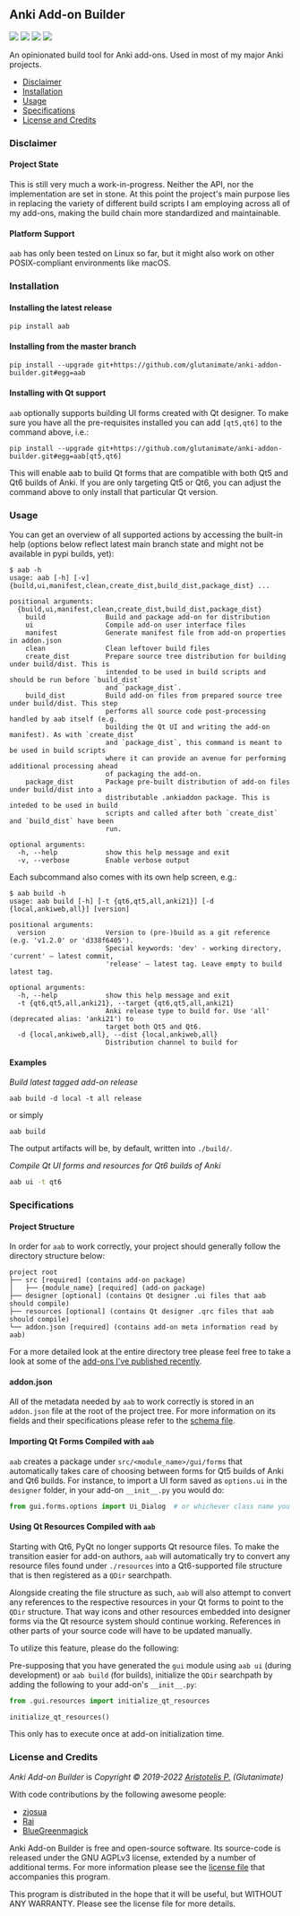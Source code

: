 ## Anki Add-on Builder

<a title="License: GNU AGPLv3" href="https://github.com/glutanimate/anki-addon-builder/blob/master/LICENSE"><img  src="https://img.shields.io/badge/license-GNU AGPLv3-green.svg"></a>
<a href="https://pypi.org/project/aab/"><img src="https://img.shields.io/pypi/v/aab.svg"></a>
<img src="https://img.shields.io/pypi/status/aab.svg">
<img src="https://img.shields.io/pypi/dd/aab.svg">


An opinionated build tool for Anki add-ons. Used in most of my major Anki projects.

- [Disclaimer](#disclaimer)
- [Installation](#installation)
- [Usage](#usage)
- [Specifications](#specifications)
- [License and Credits](#license-and-credits)

### Disclaimer

#### Project State

This is still very much a work-in-progress. Neither the API, nor the implementation are set in stone. At this point the project's main purpose lies in replacing the variety of different build scripts I am employing across all of my add-ons, making the build chain more standardized and maintainable.

#### Platform Support

`aab` has only been tested on Linux so far, but it might also work on other POSIX-compliant environments like macOS.

### Installation

#### Installing the latest release

    pip install aab

#### Installing from the master branch

    pip install --upgrade git+https://github.com/glutanimate/anki-addon-builder.git#egg=aab

#### Installing with Qt support

`aab` optionally supports building UI forms created with Qt designer. To make sure you have all the pre-requisites installed you can add `[qt5,qt6]` to the command above, i.e.:

```
pip install --upgrade git+https://github.com/glutanimate/anki-addon-builder.git#egg=aab[qt5,qt6]
```

This will enable aab to build Qt forms that are compatible with both Qt5 and Qt6 builds of Anki. If you are only targeting Qt5 or Qt6, you can adjust the command above to only install that particular Qt version.

### Usage

You can get an overview of all supported actions by accessing the built-in help (options below reflect latest main branch state and might not be available in pypi builds, yet):

```
$ aab -h
usage: aab [-h] [-v] {build,ui,manifest,clean,create_dist,build_dist,package_dist} ...

positional arguments:
  {build,ui,manifest,clean,create_dist,build_dist,package_dist}
    build               Build and package add-on for distribution
    ui                  Compile add-on user interface files
    manifest            Generate manifest file from add-on properties in addon.json
    clean               Clean leftover build files
    create_dist         Prepare source tree distribution for building under build/dist. This is
                        intended to be used in build scripts and should be run before `build_dist`
                        and `package_dist`.
    build_dist          Build add-on files from prepared source tree under build/dist. This step
                        performs all source code post-processing handled by aab itself (e.g.
                        building the Qt UI and writing the add-on manifest). As with `create_dist`
                        and `package_dist`, this command is meant to be used in build scripts
                        where it can provide an avenue for performing additional processing ahead
                        of packaging the add-on.
    package_dist        Package pre-built distribution of add-on files under build/dist into a
                        distributable .ankiaddon package. This is inteded to be used in build
                        scripts and called after both `create_dist` and `build_dist` have been
                        run.

optional arguments:
  -h, --help            show this help message and exit
  -v, --verbose         Enable verbose output
```

Each subcommand also comes with its own help screen, e.g.:

```
$ aab build -h
usage: aab build [-h] [-t {qt6,qt5,all,anki21}] [-d {local,ankiweb,all}] [version]

positional arguments:
  version               Version to (pre-)build as a git reference (e.g. 'v1.2.0' or 'd338f6405').
                        Special keywords: 'dev' - working directory, 'current' – latest commit,
                        'release' – latest tag. Leave empty to build latest tag.

optional arguments:
  -h, --help            show this help message and exit
  -t {qt6,qt5,all,anki21}, --target {qt6,qt5,all,anki21}
                        Anki release type to build for. Use 'all' (deprecated alias: 'anki21') to
                        target both Qt5 and Qt6.
  -d {local,ankiweb,all}, --dist {local,ankiweb,all}
                        Distribution channel to build for

```

#### Examples

_Build latest tagged add-on release_

```
aab build -d local -t all release
```

or simply

```
aab build
```

The output artifacts will be, by default, written into `./build/`.

_Compile Qt UI forms and resources for Qt6 builds of Anki_

```bash
aab ui -t qt6
```

### Specifications

#### Project Structure

In order for `aab` to work correctly, your project should generally follow the directory structure below:

```
project root
├── src [required] (contains add-on package)
│   ├── {module_name} [required] (add-on package)
├── designer [optional] (contains Qt designer .ui files that aab should compile)
├── resources [optional] (contains Qt designer .qrc files that aab should compile)
└── addon.json [required] (contains add-on meta information read by aab)
```

For a more detailed look at the entire directory tree please feel free to take a look at some of the [add-ons I've published recently](https://github.com/topics/anki-addon?o=desc&q=user%3Aglutanimate&s=updated).

#### addon.json

All of the metadata needed by `aab` to work correctly is stored in an `addon.json` file at the root of the project tree. For more information on its fields and their specifications please refer to the [schema file](https://github.com/glutanimate/anki-addon-builder/blob/master/aab/schema.json).

#### Importing Qt Forms Compiled with `aab`

`aab` creates a package under `src/<module_name>/gui/forms` that automatically takes care of choosing between forms for Qt5 builds of Anki and Qt6 builds. For instance, to import a UI form saved as `options.ui` in the `designer` folder, in your add-on `__init__.py` you would do:

```python
from gui.forms.options import Ui_Dialog  # or whichever class name you chose for the widget/dialog
```

#### Using Qt Resources Compiled with `aab`

Starting with Qt6, PyQt no longer supports Qt resource files. To make the transition easier for add-on authors, `aab` will automatically try to convert any resource files found under `./resources` into a Qt6-supported file structure that is then registered as a `QDir` searchpath.

Alongside creating the file structure as such, `aab` will also attempt to convert any references to the respective resources in your Qt forms to point to the `QDir` structure. That way icons and other resources embedded into designer forms via the Qt resource system should continue working. References in other parts of your source code will have to be updated manually.

To utilize this feature, please do the following:

Pre-supposing that you have generated the `gui` module using `aab ui` (during development) or `aab build` (for builds), initialize the `QDir` searchpath by adding the following to your add-on's `__init__.py`:

```python
from .gui.resources import initialize_qt_resources

initialize_qt_resources()
```

This only has to execute once at add-on initialization time.

### License and Credits

*Anki Add-on Builder* is *Copyright © 2019-2022 [Aristotelis P.](https://glutanimate.com/) (Glutanimate)*

With code contributions by the following awesome people:

- [zjosua](https://github.com/zjosua)
- [Rai](https://github.com/agentydragon)
- [BlueGreenmagick](https://github.com/BlueGreenMagick)

Anki Add-on Builder is free and open-source software. Its source-code is released under the GNU AGPLv3 license, extended by a number of additional terms. For more information please see the [license file](https://github.com/glutanimate/anki-addon-builder/blob/master/LICENSE) that accompanies this program.

This program is distributed in the hope that it will be useful, but WITHOUT ANY WARRANTY. Please see the license file for more details.
